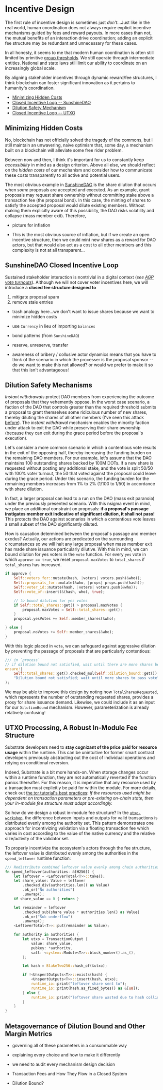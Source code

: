 # Incentive Design

The first rule of incentive design is sometimes just *don't*...Just like in the real world, human coordination does not always require explicit incentive mechanisms guided by fees and reward payouts. In more cases than not, the mutual benefits of an interaction drive coordination; adding an explicit fee structure may be redundant and unnecessary for these cases.

In all honesty, it seems to me that modern human coordination is often still limited by primitive [group thresholds](http://www.lifewithalacrity.com/2008/09/group-threshold.html). We still operate through intermediate entities. National and state laws still limit our ability to coordinate on an increasingly global scale. 

By aligning stakeholder incentives through dynamic reward/fee structures, I think blockchain can foster significant innovation as it pertains to humanity's coordination.

* [Minimizing Hidden Costs]()
* [Closed Incentive Loop -- SunshineDAO]()
* [Dilution Safety Mechanism]()
* [Closed Incentive Loop -- UTXO]()

## Minimizing Hidden Costs

No, blockchain has not officially solved the tragedy of the commons, but I still maintain an unwavering, naive optimism that, some day, a mechanism built on a blockchain will alleviate some free rider problem. 

Between now and then, I think it's important for us to constantly keep *accessibility* in mind as a design criterion. Above all else, we should reflect on the *hidden costs* of our mechanism and consider how to communicate these costs transparently to all active and potential users.

The most obvious example in [SunshineDAO](https://github.com/AmarRSingh/SunshineDAO) is the share dilution that occurs when *some* proposals are accepted and executed. As an example, grant proposals may request share ownership without committing stake above a transaction fee (the proposal bond). In this case, the minting of shares to satisfy the accepted proposal would dilute existing members. Without making them explicitly aware of this possibility, the DAO risks volatility and collapse (mass member exit). Therefore, 

* picture for inflation


* This is the most obvious source of inflation, but if we create an open incentive structure, then we could mint new shares as a reward for DAO actors, but that would also act as a cost to all other members and this complexity is not at all transparent...

## SunshineDAO Closed Incentive Loop

Sustained stakeholder interaction is nontrivial in a digital context (*see [AGP vote turnouts](https://forum.aragon.org/t/evaluating-the-agp-1-voting-results-makes-me-think-we-need-an-aragon-community-token-act/290)*). Although we will not cover voter incentives here, we will introduce a **closed fee structure designed to** 
1. mitigate proposal spam
2. remove stale entries

* trash analogy here...we don't want to issue shares because we want to minimize hidden costs


* use `Currency` in lieu of importing `balances`

* bond patterns (from `SunshineDAO`)
* reserve, unreserve, transfer

* awareness of bribery / collusive actor dynamics means that you have to think of the scenario in which the processer is the proposal sponsor -- do we want to make this not allowed? or would we prefer to make it so that this isn't advantageous!

## Dilution Safety Mechanisms <a name = "dilution"></a>

*Instant withdrawals* protect DAO members from experiencing the outcome of proposals that they vehemently oppose. In the worst case scenario, a faction of the DAO that controls greater than the required threshold submits a proposal to grant themselves some ridiculous number of new shares, thereby diluting the shares of all other members (I've seen this attack [before](https://www.youtube.com/watch?v=Kk1sjbNcCxI)). The *instant withdrawal* mechanism enables the minority faction under attack to exit the DAO while preserving their share ownership (because they can exit during the grace period before the proposal's execution). 

Let's consider a more common scenario in which a contentious vote results in the exit of the opposing half, thereby increasing the funding burden on the remaining DAO members. For our example, let's assume that the DAO maintains 100 outstanding shares backed by 100M DOTs. If a new share is requested without posting any additional stake, and the vote is split 50/50 with 100% voter turnout, the 50 that voted against the proposal could leave during the grace period. Under this scenario, the funding burden for the remaining members increases from 1% to 2% (1/100 to 1/50) in accordance with share dilution. 

In fact, a larger proposal can lead to a run on the DAO (mass exit paranoia) under the previously presented scenario. With this nsigma event in mind, we place an additional constraint on proposals: **if a proposal's passage instigates member exit indicative of significant dilution, it shall not pass!** This protects the DAO against scenarios in which a contentious vote leaves a small subset of the DAO significantly diluted.

How is causation determined between the proposal's passage and member exodus? Actually, our actions are predicated on the surrounding circumstances so we will halt any large proposal when mass member exit has made share issuance particularly dilutive. With this in mind, we can bound dilution for yes voters in the `vote` function. For every `yes` vote in which `approve == true`, we reset `proposal.maxVotes` to `total_shares` if `total_shares` has increased.

```rust
if approve {
    Self::voters_for::mutate(hash, |voters| voters.push(&who));
    Self::proposals_for::mutate(&who, |props| props.push(hash));
    Self::voter_id::mutate(hash, |voters| voters.push(&who));
    Self::vote_of::insert(&(hash, who), true);

    // to bound dilution for yes votes
    if Self::total_shares::get() > proposal.maxVotes {
        proposal.maxVotes = Self::total_shares::get();
    }
    proposal.yesVotes += Self::member_shares(&who);

} else {
    proposal.noVotes += Self::member_shares(&who);
}
```

With this logic placed in `vote`, we can safeguard against aggressive dilution by preventing the passage of proposals that are particularly contentious:

```rust
/// in `process`
// if dilution bound not satisfied, wait until there are more shares before passing
ensure!(
    Self::total_shares::get().checked_mul(Self::dilution_bound::get()) > proposal.maxVotes, 
    "Dilution bound not satisfied; wait until more shares to pass vote"
);
```

We may be able to improve this design by noting how `TotalSharesRequested`, which represents the number of outstanding requested shares, provides a proxy for share issuance demand. Likewise, we could include it as an input for our `DilutionBound` mechanism. However, parameterization is already relatively confusing!

## UTXO Processing, A Robust In-Module Fee Structure <a name = "utxo"></a>

Substrate developers need to **stay cognizant of the price paid for resource usage** within the runtime. This can be unintuitive for former smart contract developers previously abstracting out the cost of individual operations and relying on conditional reversion.

Indeed, Substrate is a bit more hands-on. When storage changes occur within a runtime function, they are not automatically reverted if the function panics thereafter. For this reason, it is imperative that any resource used by a transaction must explicitly be paid for within the module. For more details, check out [the tcr tutorial's best practices](https://docs.substrate.dev/docs/tcr-tutorial-best-practices): *If the resources used might be dependent on transaction parameters or pre-existing on-chain state, then your in-module fee structure must adapt accordingly.*

So how do we design a robust in-module fee structure? In the [`utxo-workshop`](https://github.com/nczhu/utxo-workshop), the difference between inputs and outputs for valid transactions is distributed evenly among the authority set. This pattern demonstrates one approach for incentivizing validation via a floating transaction fee which varies in cost according to the value of the native currency and the relative size/activity of the validator set.

To properly incentivize the ecosystem's actors through the fee structure, the leftover value is distributed evenly among the authorities in the `spend_leftover` runtime function:

```rust
/// Redistribute combined leftover value evenly among chain authorities
fn spend_leftover(authorities: &[H256]) {
    let leftover = <LeftoverTotal<T>>::take();
    let share_value: Value = leftover
        .checked_div(authorities.len() as Value)
        .ok_or("No authorities")
        .unwrap();
    if share_value == 0 { return }

    let remainder = leftover
        .checked_sub(share_value * authorities.len() as Value)
        .ok_or("Sub underflow")
        .unwrap();
    <LeftoverTotal<T>>::put(remainder as Value);

    for authority in authorities {
        let utxo = TransactionOutput {
            value: share_value,
            pubkey: *authority,
            salt: <system::Module<T>>::block_number().as_(),
        };

        let hash = BlakeTwo256::hash_of(&utxo);

        if !<UnspentOutputs<T>>::exists(hash) {
            <UnspentOutputs<T>>::insert(hash, utxo);
            runtime_io::print("leftover share sent to");
            runtime_io::print(hash.as_fixed_bytes() as &[u8]);
        } else {
            runtime_io::print("leftover share wasted due to hash collision");
        }
    }
}
```

## Metagovernance of Dilution Bound and Other Margin Metrics

* governing all of these parameters in a consummable way
* explaining every choice and how to make it differently
* we need to audit every mechanism design decision

* Transaction Fees and How They Flow in a Closed System
* Dilution Bound?